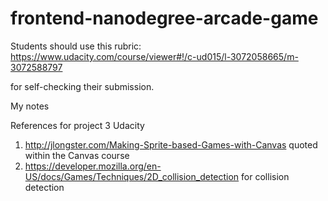 frontend-nanodegree-arcade-game
===============================

Students should use this rubric: https://www.udacity.com/course/viewer#!/c-ud015/l-3072058665/m-3072588797

for self-checking their submission.


My notes



References for project 3 Udacity
1) http://jlongster.com/Making-Sprite-based-Games-with-Canvas
quoted within the Canvas course 
2) https://developer.mozilla.org/en-US/docs/Games/Techniques/2D_collision_detection
for collision detection


